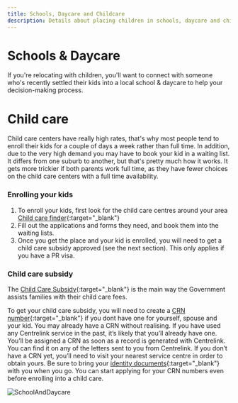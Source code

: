 ```yaml
---
title: Schools, Daycare and Childcare
description: Details about placing children in schools, daycare and childcare
---
```


# Schools & Daycare

If you're relocating with children, you'll want to connect with someone who's recently settled their kids into a local school & daycare to help your decision-making process.

# Child care

Child care centers have really high rates, that's why most people tend to enroll their kids for a couple of days a week rather than full time. In addition, due to the very high demand you may have to book your kid in a waiting list. It differs from one suburb to another, but that's pretty much how it works. It gets more trickier if both parents work full time, as they have fewer choices on the child care centers with a full time availability.

### Enrolling your kids
1. To enroll your kids, first look for the child care centres around your area [Child care finder](https://www.childcarefinder.gov.au/){:target="_blank"}
2. Fill out the applications and forms they need, and book them into the waiting lists.
3. Once you get the place and your kid is enrolled, you will need to get a child care subsidy approved (see the next section). This only applies if you have a PR visa.

### Child care subsidy
The [Child Care Subsidy](https://www.humanservices.gov.au/individuals/services/centrelink/child-care-subsidy){:target="_blank"} is the main way the Government assists families with their child care fees.

To get your child care subsidy, you will need to create a [CRN number](https://www.humanservices.gov.au/individuals/subjects/centrelink-customer-reference-number-crn){:target="_blank"} if you dont have one for yourself, spouse and your kid. You may already have a CRN without realising. If you have used any Centrelink service in the past, it’s likely that you’ll already have one. You’ll be assigned a CRN as soon as a record is generated with Centrelink. You can find it on any of the letters sent to you from Centrelink. If you don’t have a CRN yet, you’ll need to visit your nearest service centre in order to obtain yours. Be sure to bring your [identity documents](https://www.humanservices.gov.au/customer/enablers/confirmation-identity){:target="_blank"} with you when you go. You can start applying for your CRN numbers even before enrolling into a child care.

![SchoolAndDaycare](/images/kids_holding_hands_v2.png?style=center 'School and Daycare')

